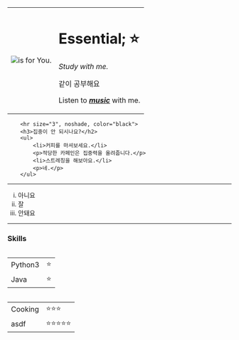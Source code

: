 <html>
    <head>
        <meta charset="utf-8">
        <title>Study with me Essential;</title>
    </head>
    <body>
        <table cellspacing="20">
        <tr>
        <td><img src="https://encrypted-tbn0.gstatic.com/images?q=tbn:ANd9GcTYf8mnvjfVQIY3jPf0nGVE8779Z13a-F_44mKBBeCCg7-rTPxYVG0yH46J-sA5kQB7X4U&usqp=CAU" alt="is for You."></td>
        <td><h1>Essential; &#x2B50</h1>
        <p><em>Study with me.</em></p>
        <p>같이 공부해요</p>
        <p>Listen to <a  href="//www.youtube.com/watch?v=le1QF3uoQNg&list=PLsX1RJJBk1MVC0skKKfuBbg817RlN6YW5&pp=gAQBiAQB"><strong><em>music</em></strong></a> with me.</p>
        </td>
        </tr>
        </table>
       
        <hr size="3", noshade, color="black">
        <h3>집중이 안 되시나요?</h2>
        <ul>
            <li>커피를 마셔보세요.</li>
            <p>적당한 카페인은 집중력을 올려줍니다.</p>
            <li>스트레칭을 해보아요.</li>
            <p>네.</p>
        </ul>
<hr>
        <ol type="i">
            <li>아니요</li>
            <li>잘</li>
            <li>안돼요</li>
        </ol>
<hr>
        <h3>Skills</h3>
        <table style="float:left" cellspacing="10">
                <tr>
                    <td>Python3</td>
                    <td>&#x2B50</td>
                </tr>
                <tr>
                    <td>Java</td>
                    <td>&#x2B50</td>
                </tr>
        </table>
        <table style="float:left" cellspacing="10">
            <tr>
                <td>Cooking</td>
                <td>&#x2B50&#x2B50&#x2B50</td>
            </tr>
            <tr>
                <td>asdf</td>
                <td>&#x2B50&#x2B50&#x2B50&#x2B50&#x2B50</td>
            </tr>
        </table>
</html>
